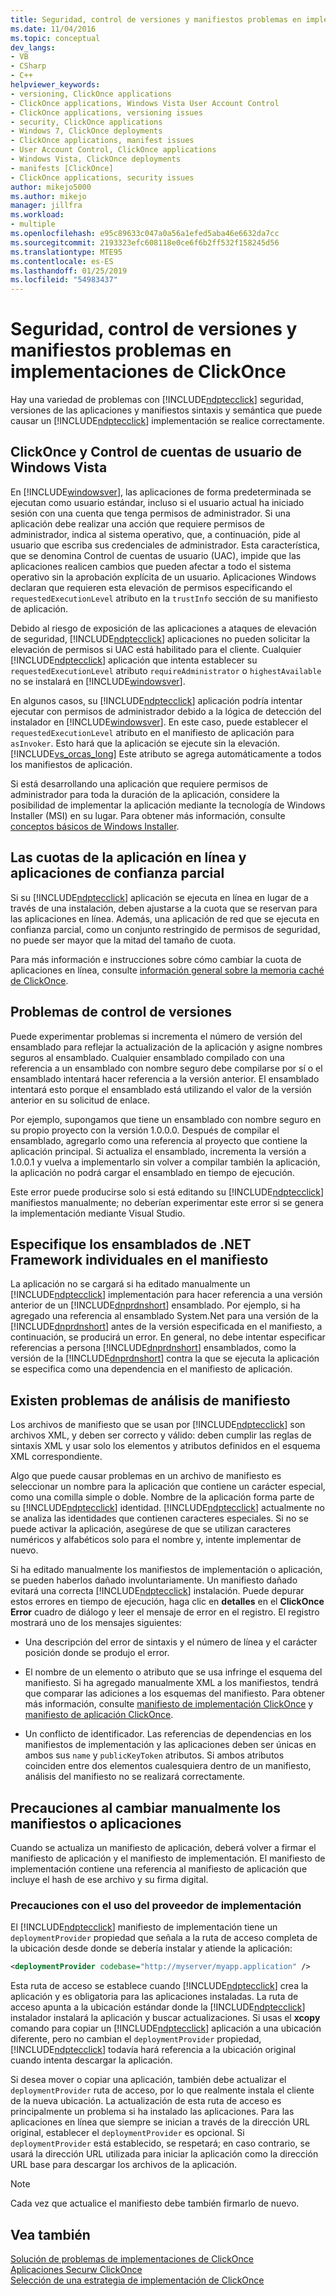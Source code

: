 ```yaml
---
title: Seguridad, control de versiones y manifiestos problemas en implementaciones de ClickOnce | Microsoft Docs
ms.date: 11/04/2016
ms.topic: conceptual
dev_langs:
- VB
- CSharp
- C++
helpviewer_keywords:
- versioning, ClickOnce applications
- ClickOnce applications, Windows Vista User Account Control
- ClickOnce applications, versioning issues
- security, ClickOnce applications
- Windows 7, ClickOnce deployments
- ClickOnce applications, manifest issues
- User Account Control, ClickOnce applications
- Windows Vista, ClickOnce deployments
- manifests [ClickOnce]
- ClickOnce applications, security issues
author: mikejo5000
ms.author: mikejo
manager: jillfra
ms.workload:
- multiple
ms.openlocfilehash: e95c89633c047a0a56a1efed5aba46e6632da7cc
ms.sourcegitcommit: 2193323efc608118e0ce6f6b2ff532f158245d56
ms.translationtype: MTE95
ms.contentlocale: es-ES
ms.lasthandoff: 01/25/2019
ms.locfileid: "54983437"
---
```

# <a name="security-versioning-and-manifest-issues-in-clickonce-deployments"></a>Seguridad, control de versiones y manifiestos problemas en implementaciones de ClickOnce

Hay una variedad de problemas con [!INCLUDE[ndptecclick](../deployment/includes/ndptecclick_md.md)] seguridad, versiones de las aplicaciones y manifiestos sintaxis y semántica que puede causar un [!INCLUDE[ndptecclick](../deployment/includes/ndptecclick_md.md)] implementación se realice correctamente.

## <a name="clickonce-and-windows-vista-user-account-control"></a>ClickOnce y Control de cuentas de usuario de Windows Vista

En [!INCLUDE[windowsver](../deployment/includes/windowsver_md.md)], las aplicaciones de forma predeterminada se ejecutan como usuario estándar, incluso si el usuario actual ha iniciado sesión con una cuenta que tenga permisos de administrador. Si una aplicación debe realizar una acción que requiere permisos de administrador, indica al sistema operativo, que, a continuación, pide al usuario que escriba sus credenciales de administrador. Esta característica, que se denomina Control de cuentas de usuario (UAC), impide que las aplicaciones realicen cambios que pueden afectar a todo el sistema operativo sin la aprobación explícita de un usuario. Aplicaciones Windows declaran que requieren esta elevación de permisos especificando el `requestedExecutionLevel` atributo en la `trustInfo` sección de su manifiesto de aplicación.

Debido al riesgo de exposición de las aplicaciones a ataques de elevación de seguridad, [!INCLUDE[ndptecclick](../deployment/includes/ndptecclick_md.md)] aplicaciones no pueden solicitar la elevación de permisos si UAC está habilitado para el cliente. Cualquier [!INCLUDE[ndptecclick](../deployment/includes/ndptecclick_md.md)] aplicación que intenta establecer su `requestedExecutionLevel` atributo `requireAdministrator` o `highestAvailable` no se instalará en [!INCLUDE[windowsver](../deployment/includes/windowsver_md.md)].

En algunos casos, su [!INCLUDE[ndptecclick](../deployment/includes/ndptecclick_md.md)] aplicación podría intentar ejecutar con permisos de administrador debido a la lógica de detección del instalador en [!INCLUDE[windowsver](../deployment/includes/windowsver_md.md)]. En este caso, puede establecer el `requestedExecutionLevel` atributo en el manifiesto de aplicación para `asInvoker`. Esto hará que la aplicación se ejecute sin la elevación. [!INCLUDE[vs_orcas_long](../debugger/includes/vs_orcas_long_md.md)] Este atributo se agrega automáticamente a todos los manifiestos de aplicación.

Si está desarrollando una aplicación que requiere permisos de administrador para toda la duración de la aplicación, considere la posibilidad de implementar la aplicación mediante la tecnología de Windows Installer (MSI) en su lugar. Para obtener más información, consulte [conceptos básicos de Windows Installer](../extensibility/internals/windows-installer-basics.md).

## <a name="online-application-quotas-and-partial-trust-applications"></a>Las cuotas de la aplicación en línea y aplicaciones de confianza parcial

Si su [!INCLUDE[ndptecclick](../deployment/includes/ndptecclick_md.md)] aplicación se ejecuta en línea en lugar de a través de una instalación, deben ajustarse a la cuota que se reservan para las aplicaciones en línea. Además, una aplicación de red que se ejecuta en confianza parcial, como un conjunto restringido de permisos de seguridad, no puede ser mayor que la mitad del tamaño de cuota.

Para más información e instrucciones sobre cómo cambiar la cuota de aplicaciones en línea, consulte [información general sobre la memoria caché de ClickOnce](../deployment/clickonce-cache-overview.md).

## <a name="versioning-issues"></a>Problemas de control de versiones

Puede experimentar problemas si incrementa el número de versión del ensamblado para reflejar la actualización de la aplicación y asigne nombres seguros al ensamblado. Cualquier ensamblado compilado con una referencia a un ensamblado con nombre seguro debe compilarse por sí o el ensamblado intentará hacer referencia a la versión anterior. El ensamblado intentará esto porque el ensamblado está utilizando el valor de la versión anterior en su solicitud de enlace.

Por ejemplo, supongamos que tiene un ensamblado con nombre seguro en su propio proyecto con la versión 1.0.0.0. Después de compilar el ensamblado, agregarlo como una referencia al proyecto que contiene la aplicación principal. Si actualiza el ensamblado, incrementa la versión a 1.0.0.1 y vuelva a implementarlo sin volver a compilar también la aplicación, la aplicación no podrá cargar el ensamblado en tiempo de ejecución.

Este error puede producirse solo si está editando su [!INCLUDE[ndptecclick](../deployment/includes/ndptecclick_md.md)] manifiestos manualmente; no deberían experimentar este error si se genera la implementación mediante Visual Studio.

## <a name="specify-individual-net-framework-assemblies-in-the-manifest"></a>Especifique los ensamblados de .NET Framework individuales en el manifiesto

La aplicación no se cargará si ha editado manualmente un [!INCLUDE[ndptecclick](../deployment/includes/ndptecclick_md.md)] implementación para hacer referencia a una versión anterior de un [!INCLUDE[dnprdnshort](../code-quality/includes/dnprdnshort_md.md)] ensamblado. Por ejemplo, si ha agregado una referencia al ensamblado System.Net para una versión de la [!INCLUDE[dnprdnshort](../code-quality/includes/dnprdnshort_md.md)] antes de la versión especificada en el manifiesto, a continuación, se producirá un error. En general, no debe intentar especificar referencias a persona [!INCLUDE[dnprdnshort](../code-quality/includes/dnprdnshort_md.md)] ensamblados, como la versión de la [!INCLUDE[dnprdnshort](../code-quality/includes/dnprdnshort_md.md)] contra la que se ejecuta la aplicación se especifica como una dependencia en el manifiesto de aplicación.

## <a name="manifest-parsing-issues"></a>Existen problemas de análisis de manifiesto

Los archivos de manifiesto que se usan por [!INCLUDE[ndptecclick](../deployment/includes/ndptecclick_md.md)] son archivos XML, y deben ser correcto y válido: deben cumplir las reglas de sintaxis XML y usar solo los elementos y atributos definidos en el esquema XML correspondiente.

Algo que puede causar problemas en un archivo de manifiesto es seleccionar un nombre para la aplicación que contiene un carácter especial, como una comilla simple o doble. Nombre de la aplicación forma parte de su [!INCLUDE[ndptecclick](../deployment/includes/ndptecclick_md.md)] identidad. [!INCLUDE[ndptecclick](../deployment/includes/ndptecclick_md.md)] actualmente no se analiza las identidades que contienen caracteres especiales. Si no se puede activar la aplicación, asegúrese de que se utilizan caracteres numéricos y alfabéticos solo para el nombre y, intente implementar de nuevo.

Si ha editado manualmente los manifiestos de implementación o aplicación, se pueden haberlos dañado involuntariamente. Un manifiesto dañado evitará una correcta [!INCLUDE[ndptecclick](../deployment/includes/ndptecclick_md.md)] instalación. Puede depurar estos errores en tiempo de ejecución, haga clic en **detalles** en el **ClickOnce Error** cuadro de diálogo y leer el mensaje de error en el registro. El registro mostrará uno de los mensajes siguientes:

- Una descripción del error de sintaxis y el número de línea y el carácter posición donde se produjo el error.

- El nombre de un elemento o atributo que se usa infringe el esquema del manifiesto. Si ha agregado manualmente XML a los manifiestos, tendrá que comparar las adiciones a los esquemas del manifiesto. Para obtener más información, consulte [manifiesto de implementación ClickOnce](../deployment/clickonce-deployment-manifest.md) y [manifiesto de aplicación ClickOnce](../deployment/clickonce-application-manifest.md).

- Un conflicto de identificador. Las referencias de dependencias en los manifiestos de implementación y las aplicaciones deben ser únicas en ambos sus `name` y `publicKeyToken` atributos. Si ambos atributos coinciden entre dos elementos cualesquiera dentro de un manifiesto, análisis del manifiesto no se realizará correctamente.

## <a name="precautions-when-manually-changing-manifests-or-applications"></a>Precauciones al cambiar manualmente los manifiestos o aplicaciones

Cuando se actualiza un manifiesto de aplicación, deberá volver a firmar el manifiesto de aplicación y el manifiesto de implementación. El manifiesto de implementación contiene una referencia al manifiesto de aplicación que incluye el hash de ese archivo y su firma digital.

### <a name="precautions-with-deployment-provider-usage"></a>Precauciones con el uso del proveedor de implementación

El [!INCLUDE[ndptecclick](../deployment/includes/ndptecclick_md.md)] manifiesto de implementación tiene un `deploymentProvider` propiedad que señala a la ruta de acceso completa de la ubicación desde donde se debería instalar y atiende la aplicación:

```xml
<deploymentProvider codebase="http://myserver/myapp.application" />
```

Esta ruta de acceso se establece cuando [!INCLUDE[ndptecclick](../deployment/includes/ndptecclick_md.md)] crea la aplicación y es obligatoria para las aplicaciones instaladas. La ruta de acceso apunta a la ubicación estándar donde la [!INCLUDE[ndptecclick](../deployment/includes/ndptecclick_md.md)] instalador instalará la aplicación y buscar actualizaciones. Si usas el **xcopy** comando para copiar un [!INCLUDE[ndptecclick](../deployment/includes/ndptecclick_md.md)] aplicación a una ubicación diferente, pero no cambian el `deploymentProvider` propiedad, [!INCLUDE[ndptecclick](../deployment/includes/ndptecclick_md.md)] todavía hará referencia a la ubicación original cuando intenta descargar la aplicación.

Si desea mover o copiar una aplicación, también debe actualizar el `deploymentProvider` ruta de acceso, por lo que realmente instala el cliente de la nueva ubicación. La actualización de esta ruta de acceso es principalmente un problema si ha instalado las aplicaciones. Para las aplicaciones en línea que siempre se inician a través de la dirección URL original, establecer el `deploymentProvider` es opcional. Si `deploymentProvider` está establecido, se respetará; en caso contrario, se usará la dirección URL utilizada para iniciar la aplicación como la dirección URL base para descargar los archivos de la aplicación.

> [!NOTE]
> Cada vez que actualice el manifiesto debe también firmarlo de nuevo.

## <a name="see-also"></a>Vea también

[Solución de problemas de implementaciones de ClickOnce](../deployment/troubleshooting-clickonce-deployments.md)  
[Aplicaciones Securw ClickOnce](../deployment/securing-clickonce-applications.md)  
[Selección de una estrategia de implementación de ClickOnce](../deployment/choosing-a-clickonce-deployment-strategy.md)